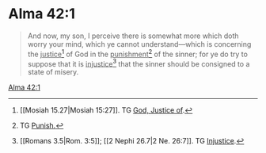 # Alma 42:1

> And now, my son, I perceive there is somewhat more which doth worry your mind, which ye cannot understand—which is concerning the <u>justice</u>[^a] of God in the <u>punishment</u>[^b] of the sinner; for ye do try to suppose that it is <u>injustice</u>[^c] that the sinner should be consigned to a state of misery.

[Alma 42:1](https://www.churchofjesuschrist.org/study/scriptures/bofm/alma/42?lang=eng&id=p1#p1)


[^a]: [[Mosiah 15.27|Mosiah 15:27]]. TG [God, Justice of](https://www.churchofjesuschrist.org/study/scriptures/tg/god-justice-of?lang=eng).
[^b]: TG [Punish.](https://www.churchofjesuschrist.org/study/scriptures/tg/punish?lang=eng)
[^c]: [[Romans 3.5|Rom. 3:5]]; [[2 Nephi 26.7|2 Ne. 26:7]]. TG [Injustice](https://www.churchofjesuschrist.org/study/scriptures/tg/injustice?lang=eng).
